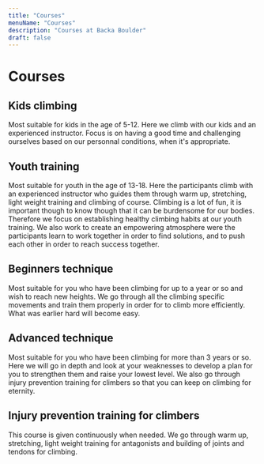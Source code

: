 ```yaml
---
title: "Courses"
menuName: "Courses"
description: "Courses at Backa Boulder"
draft: false
---
```


# Courses

## Kids climbing
Most suitable for kids in the age of 5-12. Here we climb with our kids and an experienced instructor. Focus is on having a good time and challenging ourselves based on our personnal conditions, when it's appropriate.

## Youth training
Most suitable for youth in the age of 13-18. Here the participants climb with an experienced instructor who guides them through warm up, stretching, light weight training and climbing of course. Climbing is a lot of fun, it is important though to know though that it can be burdensome for our bodies. Therefore we focus on establishing healthy climbing habits at our youth training. We also work to create an empowering atmosphere were the participants learn to work together in order to find solutions, and to push each other in order to reach success together.   

## Beginners technique
Most suitable for you who have been climbing for up to a year or so and wish to reach new heights. We go through all the climbing specific movements and train them properly in order for to climb more efficiently. What was earlier hard will become easy.

## Advanced technique
Most suitable for you who have been climbing for more than 3 years or so. Here we will go in depth and look at your weaknesses to develop a plan for you to strengthen them and raise your lowest level. We also go through injury prevention  training for climbers so that you can keep on climbing for eternity.

## Injury prevention training for climbers
This course is given continuously when needed. We go through warm up, stretching, light weight training for antagonists and building of joints and tendons for climbing.
